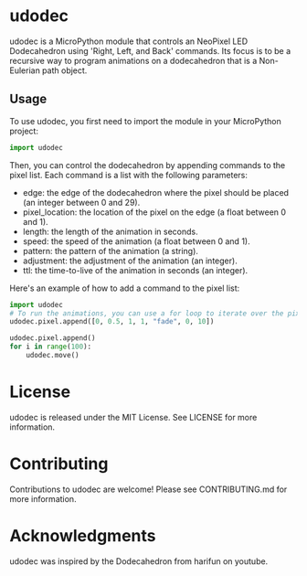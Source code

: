 # udodec
udodec is a MicroPython module that controls an NeoPixel LED Dodecahedron using 'Right, Left, and Back' commands. Its focus is to be a recursive way to program animations on a dodecahedron that is a Non-Eulerian path object.

## Usage
To use udodec, you first need to import the module in your MicroPython project:

```python
import udodec
```

Then, you can control the dodecahedron by appending commands to the pixel list. Each command is a list with the following parameters:

- edge: the edge of the dodecahedron where the pixel should be placed (an integer between 0 and 29).
- pixel_location: the location of the pixel on the edge (a float between 0 and 1).
- length: the length of the animation in seconds.
- speed: the speed of the animation (a float between 0 and 1).
- pattern: the pattern of the animation (a string).
- adjustment: the adjustment of the animation (an integer).
- ttl: the time-to-live of the animation in seconds (an integer).

Here's an example of how to add a command to the pixel list:

```python
import udodec
# To run the animations, you can use a for loop to iterate over the pixel list:
udodec.pixel.append([0, 0.5, 1, 1, "fade", 0, 10])

udodec.pixel.append()
for i in range(100):
    udodec.move()
```
# License
udodec is released under the MIT License. See LICENSE for more information.

# Contributing
Contributions to udodec are welcome! Please see CONTRIBUTING.md for more information.

# Acknowledgments
udodec was inspired by the Dodecahedron from harifun on youtube.
